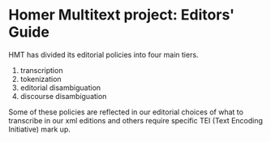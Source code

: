 # Homer Multitext project: Editors' Guide #

HMT has divided its editorial policies into four main tiers.

1. transcription
2. tokenization
3. editorial disambiguation
4. discourse disambiguation

Some of these policies are reflected in our editorial choices of what to transcribe in our xml editions and others require specific TEI (Text Encoding Initiative) mark up.
